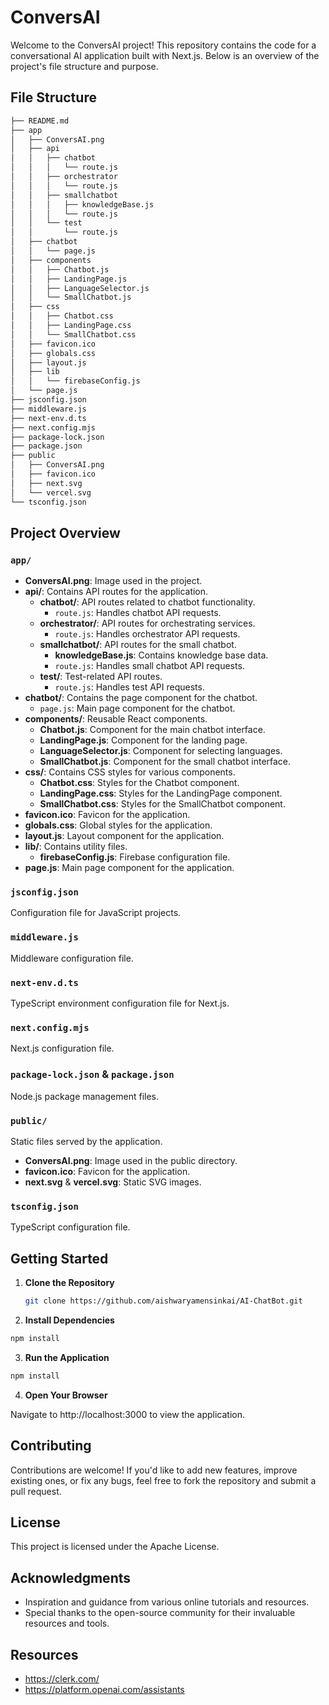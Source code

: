 # ConversAI

Welcome to the ConversAI project! This repository contains the code for a conversational AI application built with Next.js. Below is an overview of the project's file structure and purpose.

## File Structure

```bash
├── README.md
├── app
│   ├── ConversAI.png
│   ├── api
│   │   ├── chatbot
│   │   │   └── route.js
│   │   ├── orchestrator
│   │   │   └── route.js
│   │   ├── smallchatbot
│   │   │   ├── knowledgeBase.js
│   │   │   └── route.js
│   │   └── test
│   │       └── route.js
│   ├── chatbot
│   │   └── page.js
│   ├── components
│   │   ├── Chatbot.js
│   │   ├── LandingPage.js
│   │   ├── LanguageSelector.js
│   │   └── SmallChatbot.js
│   ├── css
│   │   ├── Chatbot.css
│   │   ├── LandingPage.css
│   │   └── SmallChatbot.css
│   ├── favicon.ico
│   ├── globals.css
│   ├── layout.js
│   ├── lib
│   │   └── firebaseConfig.js
│   └── page.js
├── jsconfig.json
├── middleware.js
├── next-env.d.ts
├── next.config.mjs
├── package-lock.json
├── package.json
├── public
│   ├── ConversAI.png
│   ├── favicon.ico
│   ├── next.svg
│   └── vercel.svg
└── tsconfig.json

```


## Project Overview

### `app/`
- **ConversAI.png**: Image used in the project.
- **api/**: Contains API routes for the application.
  - **chatbot/**: API routes related to chatbot functionality.
    - `route.js`: Handles chatbot API requests.
  - **orchestrator/**: API routes for orchestrating services.
    - `route.js`: Handles orchestrator API requests.
  - **smallchatbot/**: API routes for the small chatbot.
    - **knowledgeBase.js**: Contains knowledge base data.
    - `route.js`: Handles small chatbot API requests.
  - **test/**: Test-related API routes.
    - `route.js`: Handles test API requests.
- **chatbot/**: Contains the page component for the chatbot.
  - `page.js`: Main page component for the chatbot.
- **components/**: Reusable React components.
  - **Chatbot.js**: Component for the main chatbot interface.
  - **LandingPage.js**: Component for the landing page.
  - **LanguageSelector.js**: Component for selecting languages.
  - **SmallChatbot.js**: Component for the small chatbot interface.
- **css/**: Contains CSS styles for various components.
  - **Chatbot.css**: Styles for the Chatbot component.
  - **LandingPage.css**: Styles for the LandingPage component.
  - **SmallChatbot.css**: Styles for the SmallChatbot component.
- **favicon.ico**: Favicon for the application.
- **globals.css**: Global styles for the application.
- **layout.js**: Layout component for the application.
- **lib/**: Contains utility files.
  - **firebaseConfig.js**: Firebase configuration file.
- **page.js**: Main page component for the application.

### `jsconfig.json`
Configuration file for JavaScript projects.

### `middleware.js`
Middleware configuration file.

### `next-env.d.ts`
TypeScript environment configuration file for Next.js.

### `next.config.mjs`
Next.js configuration file.

### `package-lock.json` & `package.json`
Node.js package management files.

### `public/`
Static files served by the application.
- **ConversAI.png**: Image used in the public directory.
- **favicon.ico**: Favicon for the application.
- **next.svg** & **vercel.svg**: Static SVG images.

### `tsconfig.json`
TypeScript configuration file.

## Getting Started

1. **Clone the Repository**

   ```bash
   git clone https://github.com/aishwaryamensinkai/AI-ChatBot.git
   ```

2. **Install Dependencies**

  ```bash
  npm install
  ```

3. **Run the Application**

  ```bash
  npm install
  ```

4. **Open Your Browser**

Navigate to http://localhost:3000 to view the application.


## Contributing

Contributions are welcome! If you'd like to add new features, improve existing ones, or fix any bugs, feel free to fork the repository and submit a pull request.

## License

This project is licensed under the Apache License.

## Acknowledgments

- Inspiration and guidance from various online tutorials and resources.
- Special thanks to the open-source community for their invaluable resources and tools.

## Resources

- https://clerk.com/
- https://platform.openai.com/assistants
